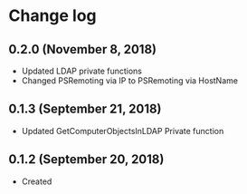 # Change log

## 0.2.0 (November 8, 2018)

- Updated LDAP private functions
- Changed PSRemoting via IP to PSRemoting via HostName

## 0.1.3 (September 21, 2018)

- Updated GetComputerObjectsInLDAP Private function

## 0.1.2 (September 20, 2018)

- Created

